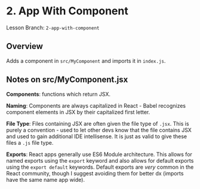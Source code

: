 # 2. App With Component

Lesson Branch: `2-app-with-component`

## Overview

Adds a component in `src/MyComponent` and imports it in `index.js`.

## Notes on src/MyComponent.jsx

**Components**: functions which return JSX.

**Naming**: Components are always capitalized in React - Babel recognizes component elements in JSX by their capitalized first letter.

**File Type**: Files containing JSX are often given the file type of `.jsx`. This is purely a convention - used to let other devs know that the file contains JSX and used to gain additional IDE intellisense. It is just as valid to give these files a `.js` file type.

**Exports**: React apps generally use ES6 Module architecture. This allows for named exports using the `export` keyword and also allows for default exports using the `export default` keywords. Default exports are _very_ common in the React community, though I suggest avoiding them for better dx (imports have the same name app wide).
